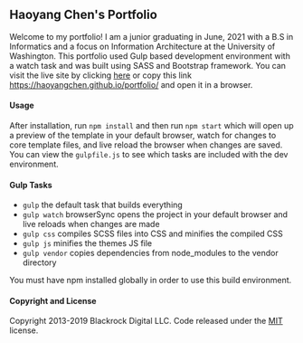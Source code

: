 ## Haoyang Chen's Portfolio

Welcome to my portfolio! I am a junior graduating in June, 2021 with a B.S in Informatics and a focus on Information Architecture at the University of Washington. This portfolio used Gulp based development environment with a watch task and was built using SASS and Bootstrap framework. 
You can visit the live site by clicking [here](https://haoyangchen.github.io/portfolio/) or copy this link https://haoyangchen.github.io/portfolio/ and open it in a browser. 

#### Usage

After installation, run `npm install` and then run `npm start` which will open up a preview of the template in your default browser, watch for changes to core template files, and live reload the browser when changes are saved. You can view the `gulpfile.js` to see which tasks are included with the dev environment.

#### Gulp Tasks

- `gulp` the default task that builds everything
- `gulp watch` browserSync opens the project in your default browser and live reloads when changes are made
- `gulp css` compiles SCSS files into CSS and minifies the compiled CSS
- `gulp js` minifies the themes JS file
- `gulp vendor` copies dependencies from node_modules to the vendor directory

You must have npm installed globally in order to use this build environment.

#### Copyright and License

Copyright 2013-2019 Blackrock Digital LLC. Code released under the [MIT](https://github.com/BlackrockDigital/startbootstrap-agency/blob/gh-pages/LICENSE) license.
